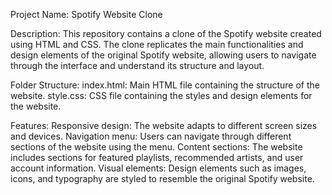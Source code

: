 Project Name: Spotify Website Clone

Description:
This repository contains a clone of the Spotify website created using HTML and CSS. The clone replicates the main functionalities and design elements of the original Spotify website, allowing users to navigate through the interface and understand its structure and layout.

Folder Structure:
index.html: Main HTML file containing the structure of the website.
style.css: CSS file containing the styles and design elements for the website.

Features:
Responsive design: The website adapts to different screen sizes and devices.
Navigation menu: Users can navigate through different sections of the website using the menu.
Content sections: The website includes sections for featured playlists, recommended artists, and user account information.
Visual elements: Design elements such as images, icons, and typography are styled to resemble the original Spotify website.
